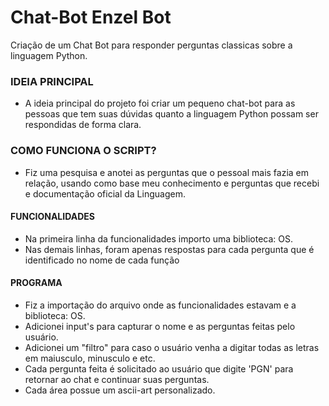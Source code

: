 # Chat-Bot Enzel Bot
Criação de um Chat Bot para responder perguntas classicas sobre a linguagem Python.

### IDEIA PRINCIPAL
- A ideia principal do projeto foi criar um pequeno chat-bot para as pessoas que tem suas dúvidas quanto a linguagem Python possam ser respondidas de forma clara.

### COMO FUNCIONA O SCRIPT?
- Fiz uma pesquisa e anotei as perguntas que o pessoal mais fazia em relação, usando como base meu conhecimento e perguntas que recebi e documentação oficial da Linguagem.

#### FUNCIONALIDADES
- Na primeira linha da funcionalidades importo uma biblioteca: OS.
- Nas demais linhas, foram apenas respostas para cada pergunta que é identificado no nome de cada função

#### PROGRAMA
- Fiz a importação do arquivo onde as funcionalidades estavam e a biblioteca: OS.
- Adicionei input's para capturar o nome e as perguntas feitas pelo usuário.
- Adicionei um "filtro" para caso o usuário venha a digitar todas as letras em maiusculo, minusculo e etc.
- Cada pergunta feita é solicitado ao usuário que digite 'PGN' para retornar ao chat e continuar suas perguntas.
- Cada área possue um ascii-art personalizado.
